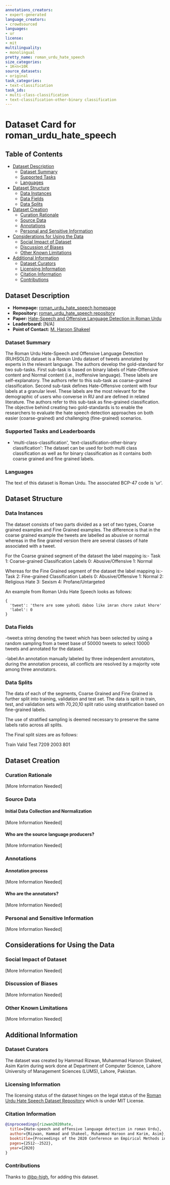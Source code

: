 ```yaml
---
annotations_creators:
- expert-generated
language_creators:
- crowdsourced
languages:
- ur
license:
- mit
multilinguality:
- monolingual
pretty_name: roman_urdu_hate_speech
size_categories:
- 1K<n<10K
source_datasets:
- original
task_categories:
- text-classification
task_ids:
- multi-class-classification
- text-classification-other-binary classification
---
```


# Dataset Card for roman_urdu_hate_speech

## Table of Contents
- [Dataset Description](#dataset-description)
  - [Dataset Summary](#dataset-summary)
  - [Supported Tasks](#supported-tasks-and-leaderboards)
  - [Languages](#languages)
- [Dataset Structure](#dataset-structure)
  - [Data Instances](#data-instances)
  - [Data Fields](#data-instances)
  - [Data Splits](#data-instances)
- [Dataset Creation](#dataset-creation)
  - [Curation Rationale](#curation-rationale)
  - [Source Data](#source-data)
  - [Annotations](#annotations)
  - [Personal and Sensitive Information](#personal-and-sensitive-information)
- [Considerations for Using the Data](#considerations-for-using-the-data)
  - [Social Impact of Dataset](#social-impact-of-dataset)
  - [Discussion of Biases](#discussion-of-biases)
  - [Other Known Limitations](#other-known-limitations)
- [Additional Information](#additional-information)
  - [Dataset Curators](#dataset-curators)
  - [Licensing Information](#licensing-information)
  - [Citation Information](#citation-information)
  - [Contributions](#contributions) 

## Dataset Description

- **Homepage:** [roman_urdu_hate_speech homepage](https://aclanthology.org/2020.emnlp-main.197/)
- **Repository:** [roman_urdu_hate_speech repository](https://github.com/haroonshakeel/roman_urdu_hate_speech)
- **Paper:** [Hate-Speech and Offensive Language Detection in Roman Urdu](https://aclanthology.org/2020.emnlp-main.197.pdf)
- **Leaderboard:** [N/A]
- **Point of Contact:** [M. Haroon Shakeel](mailto:m.shakeel@lums.edu.pk)

### Dataset Summary

The Roman Urdu Hate-Speech and Offensive Language Detection (RUHSOLD) dataset is a Roman Urdu dataset of tweets annotated by experts in the relevant language. The authors develop the gold-standard for two sub-tasks. First sub-task is based on binary labels of Hate-Offensive content and Normal content (i.e., inoffensive language). These labels are self-explanatory. The authors refer to this sub-task as coarse-grained classification. Second sub-task defines Hate-Offensive content with four labels at a granular level. These labels are the most relevant for the demographic of users who converse in RU and are defined in related literature. The authors refer to this sub-task as fine-grained classification. The objective behind creating two gold-standards is to enable the researchers to evaluate the hate speech detection approaches on both easier (coarse-grained) and challenging (fine-grained) scenarios.  

### Supported Tasks and Leaderboards

- 'multi-class-classification', 'text-classification-other-binary classification': The dataset can be used for both multi class classification as well as for binary classification as it contains both coarse grained and fine grained labels.

### Languages

The text of this dataset is Roman Urdu. The associated BCP-47 code is 'ur'.

## Dataset Structure

### Data Instances

The dataset consists of two parts divided as a set of two types, Coarse grained examples and Fine Grained examples. The difference is that in the coarse grained example the tweets are labelled as abusive or normal whereas in the fine grained version there are several classes of hate associated with a tweet.

For the Coarse grained segment of the dataset the label mapping is:-
Task 1: Coarse-grained Classification Labels
0:  Abusive/Offensive
1:  Normal

Whereas for the Fine Grained segment of the dataset the label mapping is:-
Task 2: Fine-grained Classification Labels
0:  Abusive/Offensive
1:  Normal
2:  Religious Hate
3:  Sexism
4:  Profane/Untargeted

An example from Roman Urdu Hate Speech looks as follows:
```
{
  'tweet': 'there are some yahodi daboo like imran chore zakat khore'
  'label': 0
}
```

### Data Fields

-tweet:a string denoting the tweet which has been selected by using a random sampling from a tweet base of 50000 tweets to select 10000 tweets and annotated for the dataset.

-label:An annotation manually labeled by three independent annotators, during the annotation process, all conflicts are resolved by a majority vote among three annotators. 

### Data Splits

The data of each of the segments, Coarse Grained and Fine Grained is further split into training, validation and test set. The data  is split in train, test, and validation sets with 70,20,10 split ratio using stratification based on fine-grained labels.

The use of stratified sampling is deemed necessary to preserve the same labels ratio across all splits. 

The Final split sizes are as follows:

Train Valid Test
7209 2003 801


## Dataset Creation

### Curation Rationale

[More Information Needed]

### Source Data

#### Initial Data Collection and Normalization

[More Information Needed]

#### Who are the source language producers?

[More Information Needed]

### Annotations

#### Annotation process

[More Information Needed]

#### Who are the annotators?

[More Information Needed]

### Personal and Sensitive Information

[More Information Needed]

## Considerations for Using the Data

### Social Impact of Dataset

[More Information Needed]

### Discussion of Biases

[More Information Needed]

### Other Known Limitations

[More Information Needed]

## Additional Information

### Dataset Curators

The dataset was created by Hammad Rizwan, Muhammad Haroon Shakeel, Asim Karim during work done at Department of Computer Science, Lahore University of Management Sciences (LUMS), Lahore, Pakistan.

### Licensing Information

The licensing status of the dataset hinges on the legal status of the [Roman Urdu Hate Speech Dataset Repository](https://github.com/haroonshakeel/roman_urdu_hate_speech) which is under MIT License.

### Citation Information

```bibtex
@inproceedings{rizwan2020hate,
  title={Hate-speech and offensive language detection in roman Urdu},
  author={Rizwan, Hammad and Shakeel, Muhammad Haroon and Karim, Asim},
  booktitle={Proceedings of the 2020 Conference on Empirical Methods in Natural Language Processing (EMNLP)},
  pages={2512--2522},
  year={2020}
}
```

### Contributions

Thanks to [@bp-high](https://github.com/bp-high), for adding this dataset.